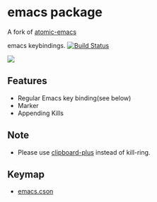 # emacs package

A fork of [atomic-emacs](https://atom.io/packages/atomic-emacs)

emacs keybindings.
[![Build Status](https://travis-ci.org/aki77/atom-emacs.svg)](https://travis-ci.org/aki77/atom-emacs)

![](http://i.gyazo.com/6c9309e4608286d08c8b353b8011bbcb.gif)


## Features
* Regular Emacs key binding(see below)
* Marker
* Appending Kills

## Note
* Please use [clipboard-plus](https://atom.io/packages/clipboard-plus) instead of kill-ring.

## Keymap
* [emacs.cson](https://github.com/aki77/atom-emacs/blob/master/keymaps/emacs.cson)
